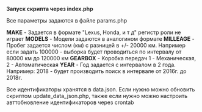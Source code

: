 <b>Запуск скрипта через index.php</b>


<p>Все параметры задаются в файле params.php</p>

<b>MAKE</b> - Задается в формате "Lexus, Honda, и т д" регистр роли не играет
<b>MODELS</b> - Модели задаются в аналогином формате
<b>MILLEAGE</b> - Пробег задается числом (км) с разницей в +/- 20000 км. Например если задать 100000 - выборка будет проводиться по интервалу от 80000 км до 120000 км
<b>GEARBOX</b> - Коробка передач 1 - Механическая, 2 - Автоматическая
<b>YEAR</b> - Год задается с интервалом в 2 года. Например: 2018 - будет производить поиск в интервале от 2016г. до 2018г.



<p>Все идентификаторы хранятся в data.json. Если нужно можно обновить скриптом update_data_json.php, также если нужно можно настроить авттобновление идентификаторов через crontab</p>